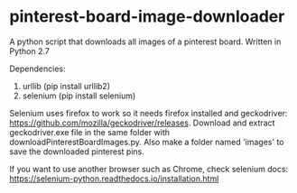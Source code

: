 # pinterest-board-image-downloader
A python script that downloads all images of a pinterest board.
Written in Python 2.7

Dependencies:
  1.  urllib (pip install urllib2)  
  2.  selenium (pip install selenium)
  
Selenium uses firefox to work so it needs firefox installed and geckodriver: https://github.com/mozilla/geckodriver/releases. Download and extract geckodriver.exe file in the same folder with downloadPinterestBoardImages.py.
Also make a folder named 'images' to save the downloaded pinterest pins.

If you want to use another browser such as Chrome, check selenium docs: https://selenium-python.readthedocs.io/installation.html

